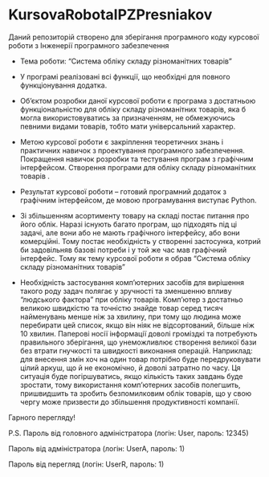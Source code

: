 # KursovaRobotaIPZPresniakov
Даний репозиторій створено для зберігання програмного коду курсової роботи з Інженерії програмного забезпечення
- Тема роботи: “Система обліку складу різноманітних товарів”
- У програмі реалізовані всі функції, що необхідні для повного функціонування додатка.
- Об’єктом розробки даної курсової роботи є програма з достатньою функціональністю для обліку складу різноманітних товарів, яка б могла використовуватись за призначенням, не обмежуючись певними видами товарів, тобто мати універсальний характер.

- Метою курсової роботи є закріплення теоретичних знань і практичних навичок з проектування програмного забезпечення. Покращення навичок розробки та тестування програм з графічним інтерфейсом. Створення програми для обліку складу різноманітних товарів .

- Результат курсової роботи – готовий програмний додаток з графічним інтерфейсом, де мовою програмування виступає Python.
- Зі збільшенням асортименту товару на складі постає питання про його облік. Наразі існують багато програм, що підходять під ці задачі, але вони або не мають графічного інтерфейсу, або вони комерційні. Тому постає необхідність у створенні застосунка, котрий би задовільняв базові потреби і у той же час мав графічний інтерфейс. Тому як тему курсової роботи я обрав “Система обліку складу різноманітних товарів”
- Необхідність застосування комп’ютерних засобів для вирішення такого роду задач полягає у зручності та зменшенню впливу “людського фактора” при обліку товарів. Комп’ютер з достатньо великою швидкістю та точністю знайде товар серед тисяч найменувань менше ніж за хвилину, при тому що людина може перебирати цей список, якщо він ніяк не відсортований, більше ніж 10 хвилин. Паперові носії інформації доволі громіздкі та потребують правильного зберігання, що унеможливлює створення великої бази без втрати гнучкості та швидкості виконання операцій. Наприклад: для внесення змін хоч на один товар потрібно буде передруковувати цілий аркуш, що й не економічно, й доволі затратно по часу. Ця ситуація буде погіршуватись, якщо кількість таких завдань буде зростати, тому використання комп’ютерних засобів полегшить, пришвидшить та зробить безпомилковим облік товарів, що у свою чергу може призвести до збільшення продуктивності компанії.

Гарного перегляду!

P.S. Пароль від головного адміністратора (логін: User, пароль: 12345)

Пароль від адміністратора (логін: UserA, пароль: 1)

Пароль від перегляд (логін: UserR, пароль: 1)
